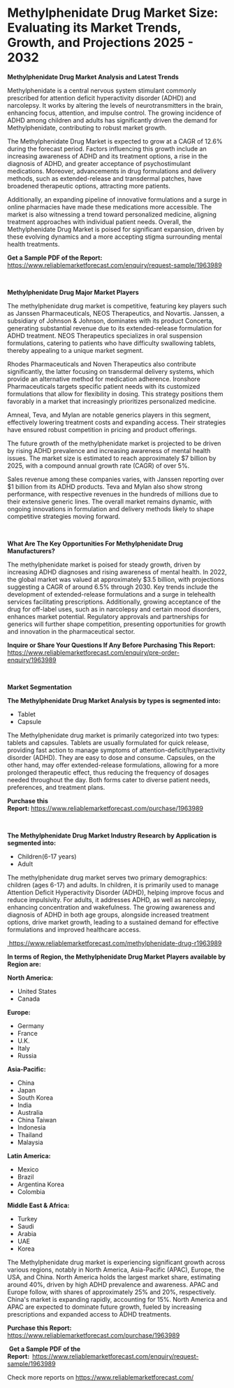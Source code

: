 <p><h1>Methylphenidate Drug Market Size: Evaluating its Market Trends, Growth, and Projections 2025 - 2032</h1></p><p><strong>Methylphenidate Drug Market Analysis and Latest Trends</strong></p>
<p><p>Methylphenidate is a central nervous system stimulant commonly prescribed for attention deficit hyperactivity disorder (ADHD) and narcolepsy. It works by altering the levels of neurotransmitters in the brain, enhancing focus, attention, and impulse control. The growing incidence of ADHD among children and adults has significantly driven the demand for Methylphenidate, contributing to robust market growth.</p><p>The Methylphenidate Drug Market is expected to grow at a CAGR of 12.6% during the forecast period. Factors influencing this growth include an increasing awareness of ADHD and its treatment options, a rise in the diagnosis of ADHD, and greater acceptance of psychostimulant medications. Moreover, advancements in drug formulations and delivery methods, such as extended-release and transdermal patches, have broadened therapeutic options, attracting more patients.</p><p>Additionally, an expanding pipeline of innovative formulations and a surge in online pharmacies have made these medications more accessible. The market is also witnessing a trend toward personalized medicine, aligning treatment approaches with individual patient needs. Overall, the Methylphenidate Drug Market is poised for significant expansion, driven by these evolving dynamics and a more accepting stigma surrounding mental health treatments.</p></p>
<p><strong>Get a Sample PDF of the Report:&nbsp;</strong> <a href="https://www.reliablemarketforecast.com/enquiry/request-sample/1963989?utm_campaign=2730&utm_medium=2&utm_source=Github&utm_content=ia&utm_term=08032025&utm_id=methylphenidate-drug">https://www.reliablemarketforecast.com/enquiry/request-sample/1963989</a></p>
<p>&nbsp;</p>
<p><strong>Methylphenidate Drug Major Market Players</strong></p>
<p><p>The methylphenidate drug market is competitive, featuring key players such as Janssen Pharmaceuticals, NEOS Therapeutics, and Novartis. Janssen, a subsidiary of Johnson & Johnson, dominates with its product Concerta, generating substantial revenue due to its extended-release formulation for ADHD treatment. NEOS Therapeutics specializes in oral suspension formulations, catering to patients who have difficulty swallowing tablets, thereby appealing to a unique market segment.</p><p>Rhodes Pharmaceuticals and Noven Therapeutics also contribute significantly, the latter focusing on transdermal delivery systems, which provide an alternative method for medication adherence. Ironshore Pharmaceuticals targets specific patient needs with its customized formulations that allow for flexibility in dosing. This strategy positions them favorably in a market that increasingly prioritizes personalized medicine.</p><p>Amneal, Teva, and Mylan are notable generics players in this segment, effectively lowering treatment costs and expanding access. Their strategies have ensured robust competition in pricing and product offerings.</p><p>The future growth of the methylphenidate market is projected to be driven by rising ADHD prevalence and increasing awareness of mental health issues. The market size is estimated to reach approximately $7 billion by 2025, with a compound annual growth rate (CAGR) of over 5%.</p><p>Sales revenue among these companies varies, with Janssen reporting over $1 billion from its ADHD products. Teva and Mylan also show strong performance, with respective revenues in the hundreds of millions due to their extensive generic lines. The overall market remains dynamic, with ongoing innovations in formulation and delivery methods likely to shape competitive strategies moving forward.</p></p>
<p>&nbsp;</p>
<p><strong>What Are The Key Opportunities For Methylphenidate Drug Manufacturers?</strong></p>
<p><p>The methylphenidate market is poised for steady growth, driven by increasing ADHD diagnoses and rising awareness of mental health. In 2022, the global market was valued at approximately $3.5 billion, with projections suggesting a CAGR of around 6.5% through 2030. Key trends include the development of extended-release formulations and a surge in telehealth services facilitating prescriptions. Additionally, growing acceptance of the drug for off-label uses, such as in narcolepsy and certain mood disorders, enhances market potential. Regulatory approvals and partnerships for generics will further shape competition, presenting opportunities for growth and innovation in the pharmaceutical sector.</p></p>
<p><strong>Inquire or Share Your Questions If Any Before Purchasing This Report:</strong> <a href="https://www.reliablemarketforecast.com/enquiry/pre-order-enquiry/1963989?utm_campaign=2730&utm_medium=2&utm_source=Github&utm_content=ia&utm_term=08032025&utm_id=methylphenidate-drug">https://www.reliablemarketforecast.com/enquiry/pre-order-enquiry/1963989</a></p>
<p>&nbsp;</p>
<p><strong>Market Segmentation</strong></p>
<p><strong>The Methylphenidate Drug Market Analysis by types is segmented into:</strong></p>
<p><ul><li>Tablet</li><li>Capsule</li></ul></p>
<p><p>The Methylphenidate drug market is primarily categorized into two types: tablets and capsules. Tablets are usually formulated for quick release, providing fast action to manage symptoms of attention-deficit/hyperactivity disorder (ADHD). They are easy to dose and consume. Capsules, on the other hand, may offer extended-release formulations, allowing for a more prolonged therapeutic effect, thus reducing the frequency of dosages needed throughout the day. Both forms cater to diverse patient needs, preferences, and treatment plans.</p></p>
<p><strong>Purchase this Report:&nbsp;</strong><a href="https://www.reliablemarketforecast.com/purchase/1963989?utm_campaign=2730&utm_medium=2&utm_source=Github&utm_content=ia&utm_term=08032025&utm_id=methylphenidate-drug">https://www.reliablemarketforecast.com/purchase/1963989</a></p>
<p>&nbsp;</p>
<p><strong>The Methylphenidate Drug Market Industry Research by Application is segmented into:</strong></p>
<p><ul><li>Children(6-17 years)</li><li>Adult</li></ul></p>
<p><p>The methylphenidate drug market serves two primary demographics: children (ages 6-17) and adults. In children, it is primarily used to manage Attention Deficit Hyperactivity Disorder (ADHD), helping improve focus and reduce impulsivity. For adults, it addresses ADHD, as well as narcolepsy, enhancing concentration and wakefulness. The growing awareness and diagnosis of ADHD in both age groups, alongside increased treatment options, drive market growth, leading to a sustained demand for effective formulations and improved healthcare access.</p></p>
<p><a href="https://www.reliablemarketforecast.com/methylphenidate-drug-r1963989?utm_campaign=2730&utm_medium=2&utm_source=Github&utm_content=ia&utm_term=08032025&utm_id=methylphenidate-drug">&nbsp;https://www.reliablemarketforecast.com/methylphenidate-drug-r1963989</a></p>
<p><strong>In terms of Region, the Methylphenidate Drug Market Players available by Region are:</strong></p>
<p>
    <p> <strong> North America: </strong>
        <ul>
            <li>United States</li>
            <li>Canada</li>
        </ul>
        </p> 
    <p> <strong> Europe: </strong>
        <ul>
            <li>Germany</li>
            <li>France</li>
            <li>U.K.</li>
            <li>Italy</li>
            <li>Russia</li>
        </ul>
        </p> 
    <p> <strong> Asia-Pacific: </strong>
        <ul>
            <li>China</li>
            <li>Japan</li>
            <li>South Korea</li>
            <li>India</li>
            <li>Australia</li>
            <li>China Taiwan</li>
            <li>Indonesia</li>
            <li>Thailand</li>
            <li>Malaysia</li>
        </ul>
        </p> 
    <p> <strong> Latin America: </strong>
        <ul>
            <li>Mexico</li>
            <li>Brazil</li>
            <li>Argentina Korea</li>
            <li>Colombia</li>
        </ul>
        </p> 
    <p> <strong> Middle East & Africa: </strong>
        <ul>
            <li>Turkey</li>
            <li>Saudi</li>
            <li>Arabia</li>
            <li>UAE</li>
            <li>Korea</li>
        </ul>
    </p>
    </p>
<p><p>The Methylphenidate drug market is experiencing significant growth across various regions, notably in North America, Asia-Pacific (APAC), Europe, the USA, and China. North America holds the largest market share, estimating around 40%, driven by high ADHD prevalence and awareness. APAC and Europe follow, with shares of approximately 25% and 20%, respectively. China's market is expanding rapidly, accounting for 15%. North America and APAC are expected to dominate future growth, fueled by increasing prescriptions and expanded access to ADHD treatments.</p></p>
<p><strong>Purchase this Report: </strong><a href="https://www.reliablemarketforecast.com/purchase/1963989?utm_campaign=2730&utm_medium=2&utm_source=Github&utm_content=ia&utm_term=08032025&utm_id=methylphenidate-drug">https://www.reliablemarketforecast.com/purchase/1963989</a></p>
<p>&nbsp;<strong>Get a Sample PDF of the Report:&nbsp;&nbsp;</strong><a href="https://www.reliablemarketforecast.com/enquiry/request-sample/1963989?utm_campaign=2730&utm_medium=2&utm_source=Github&utm_content=ia&utm_term=08032025&utm_id=methylphenidate-drug">https://www.reliablemarketforecast.com/enquiry/request-sample/1963989</a></p>
<p><strong></strong></p>
<p>Check more reports on <a href="https://www.reliablemarketforecast.com/?utm_campaign=2730&utm_medium=2&utm_source=Github&utm_content=ia&utm_term=08032025&utm_id=methylphenidate-drug">https://www.reliablemarketforecast.com/</a></p>